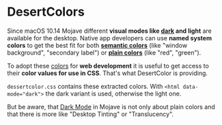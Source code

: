 # DesertColors

Since macOS 10.14 Mojave different **visual modes like [dark](https://developer.apple.com/design/human-interface-guidelines/macos/visual-design/dark-mode/) and light** are available for the desktop. Native app developers can use **named system colors** to get the best fit for both [**semantic colors**](https://developer.apple.com/documentation/appkit/nscolor/ui_element_colors) (like "window background", "secondary label") or [**plain colors**](https://developer.apple.com/documentation/appkit/nscolor/standard_colors) (like "red", "green"). 

To adopt these [colors](https://developer.apple.com/design/human-interface-guidelines/macos/visual-design/color/) for **web development** it is useful to get access to their **color values for use in CSS**. That's what DesertColor is providing.

`dessertcolor.css` contains these extracted colors. With `<html data-mode="dark">` the dark variant is used, otherwise the light one. 

But be aware, that [Dark Mode](https://developer.apple.com/design/human-interface-guidelines/macos/visual-design/dark-mode/) in Mojave is not only about plain colors and that there is more like "Desktop Tinting" or "Translucency".


